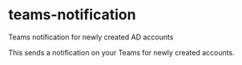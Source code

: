 # teams-notification
Teams notification for newly created AD accounts

This sends a notification on your Teams for newly created accounts.
